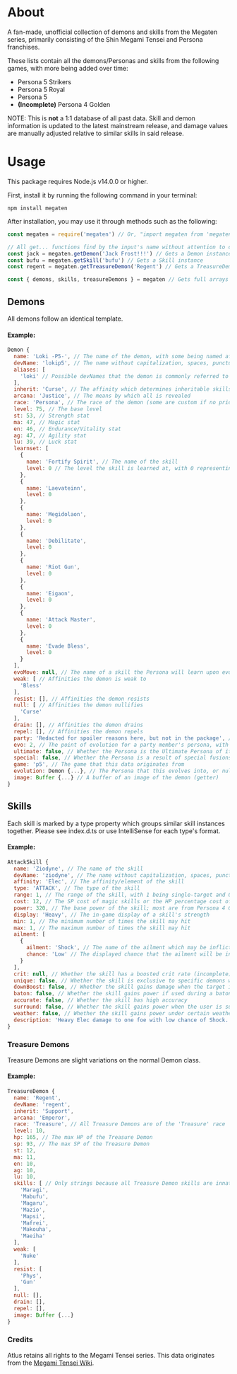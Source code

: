 # About
A fan-made, unofficial collection of demons and skills from the Megaten series, primarily consisting of the Shin Megami Tensei and Persona franchises.

These lists contain all the demons/Personas and skills from the following games, with more being added over time:
* Persona 5 Strikers
* Persona 5 Royal
* Persona 5
* **(Incomplete)** Persona 4 Golden

NOTE: This is **not** a 1:1 database of all past data.  Skill and demon information is updated to the latest mainstream release, and damage values are manually adjusted relative to similar skills in said release.

# Usage
This package requires Node.js v14.0.0 or higher.

First, install it by running the following command in your terminal:
```
npm install megaten
```

After installation, you may use it through methods such as the following:
```javascript
const megaten = require('megaten') // Or, "import megaten from 'megaten'" in ES6.  Destructuring syntax is also supported

// All get... functions find by the input's name without attention to capitalization, spaces, punctuation, etc. via the exported "noPunc" utility function
const jack = megaten.getDemon('Jack Frost!!!') // Gets a Demon instance
const bufu = megaten.getSkill('bufu') // Gets a Skill instance
const regent = megaten.getTreasureDemon('Regent') // Gets a TreasureDemon instance

const { demons, skills, treasureDemons } = megaten // Gets full arrays of the respective data instances
```

## Demons
All demons follow an identical template.

#### Example:
```javascript
Demon {
  name: 'Loki -P5-', // The name of the demon, with some being named after unique variants in specific games
  devName: 'lokip5', // The name without capitalization, spaces, punctuation, accents, etc.
  aliases: [
    'loki' // Possible devNames that the demon is commonly referred to
  ],
  inherit: 'Curse', // The affinity which determines inheritable skills
  arcana: 'Justice', // The means by which all is revealed
  race: 'Persona', // The race of the demon (some are custom if no prior SMT appearances)
  level: 75, // The base level
  st: 53, // Strength stat
  ma: 47, // Magic stat
  en: 46, // Endurance/Vitality stat
  ag: 47, // Agility stat
  lu: 39, // Luck stat
  learnset: [
    {
      name: 'Fortify Spirit', // The name of the skill
      level: 0 // The level the skill is learned at, with 0 representing innate
    },
    {
      name: 'Laevateinn',
      level: 0
    },
    {
      name: 'Megidolaon',
      level: 0
    },
    {
      name: 'Debilitate',
      level: 0
    },
    {
      name: 'Riot Gun',
      level: 0
    },
    {
      name: 'Eigaon',
      level: 0
    },
    {
      name: 'Attack Master',
      level: 0
    },
    {
      name: 'Evade Bless',
      level: 0
    }
  ],
  evoMove: null, // The name of a skill the Persona will learn upon evolving, or null if none
  weak: [ // Affinities the demon is weak to
    'Bless'
  ],
  resist: [], // Affinities the demon resists
  null: [ // Affinities the demon nullifies
    'Curse'
  ],
  drain: [], // Affinities the demon drains
  repel: [], // Affinities the demon repels
  party: 'Redacted for spoiler reasons here, but not in the package', // The name of the party member who the Persona belongs to, or null if non-party
  evo: 2, // The point of evolution for a party member's persona, with 1 being base, 2 being second awakening, and 3 being third awakening, or null if non-party
  ultimate: false, // Whether the Persona is the Ultimate Persona of its arcana in the game this data is based on
  special: false, // Whether the Persona is a result of special fusions (incomplete)
  game: 'p5', // The game that this data originates from
  evolution: Demon {...}, // The Persona that this evolves into, or null if none (getter)
  image: Buffer {...} // A buffer of an image of the demon (getter)
}
```

## Skills
Each skill is marked by a type property which groups similar skill instances together.  Please see index.d.ts or use IntelliSense for each type's format.

#### Example:
```javascript
AttackSkill {
  name: 'Ziodyne', // The name of the skill
  devName: 'ziodyne', // The name without capitalization, spaces, punctuation, accents, etc.
  affinity: 'Elec', // The affinity/element of the skill
  type: 'ATTACK', // The type of the skill
  range: 1, // The range of the skill, with 1 being single-target and 0 being party-wide
  cost: 12, // The SP cost of magic skills or the HP percentage cost of physical skills
  power: 320, // The base power of the skill; most are from Persona 4 Golden, with other skills' damage being assumed based off comparisons with known skills
  display: 'Heavy', // The in-game display of a skill's strength
  min: 1, // The minimum number of times the skill may hit
  max: 1, // The maximum number of times the skill may hit
  ailment: [
    {
      ailment: 'Shock', // The name of the ailment which may be inflicted
      chance: 'Low' // The displayed chance that the ailment will be inflicted
    }
  ],
  crit: null, // Whether the skill has a boosted crit rate (incomplete)
  unique: false, // Whether the skill is exclusive to specific demons who learn it
  downBoost: false, // Whether the skill gains damage when the target is down
  baton: false, // Whether the skill gains power if used during a baton pass
  accurate: false, // Whether the skill has high accuracy
  surround: false, // Whether the skill gains power when the user is surrounded
  weather: false, // Whether the skill gains power under certain weather conditions
  description: 'Heavy Elec damage to one foe with low chance of Shock.' // The skill's description similar to the games (getter)
}
```

### Treasure Demons
Treasure Demons are slight variations on the normal Demon class.

#### Example:
```javascript
TreasureDemon {
  name: 'Regent',
  devName: 'regent',
  inherit: 'Support',
  arcana: 'Emperor',
  race: 'Treasure', // All Treasure Demons are of the 'Treasure' race
  level: 10,
  hp: 165, // The max HP of the Treasure Demon
  sp: 93, // The max SP of the Treasure Demon
  st: 12,
  ma: 11,
  en: 10,
  ag: 10,
  lu: 10,
  skills: [ // Only strings because all Treasure Demon skills are innate
    'Maragi',
    'Mabufu',
    'Magaru',
    'Mazio',
    'Mapsi',
    'Mafrei',
    'Makouha',
    'Maeiha'
  ],
  weak: [
    'Nuke'
  ],
  resist: [
    'Phys',
    'Gun'
  ],
  null: [],
  drain: [],
  repel: [],
  image: Buffer {...}
}
```

### Credits
Atlus retains all rights to the Megami Tensei series.  This data originates from the [Megami Tensei Wiki](https://megamitensei.fandom.com/wiki/Megami_Tensei_Wiki).